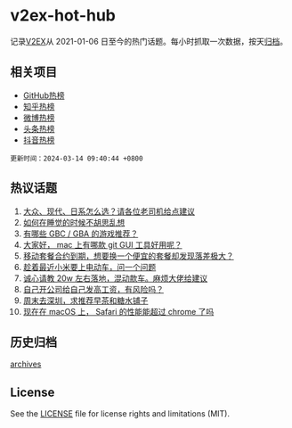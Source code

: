 # v2ex-hot-hub

 记录[V2EX](https://www.v2ex.com/)从 2021-01-06 日至今的热门话题。每小时抓取一次数据，按天[归档](archives)。
 
 ## 相关项目

- [GitHub热榜](https://github.com/lonnyzhang423/github-hot-hub)
- [知乎热榜](https://github.com/lonnyzhang423/zhihu-hot-hub)
- [微博热榜](https://github.com/lonnyzhang423/weibo-hot-hub)
- [头条热榜](https://github.com/lonnyzhang423/toutiao-hot-hub)
- [抖音热榜](https://github.com/lonnyzhang423/douyin-hot-hub)


 `更新时间：2024-03-14 09:40:44 +0800`

## 热议话题

1. [大众、现代、日系怎么选？请各位老司机给点建议](https://www.v2ex.com/t/1023129)
1. [如何在睡觉的时候不胡思乱想](https://www.v2ex.com/t/1023202)
1. [有哪些 GBC / GBA 的游戏推荐？](https://www.v2ex.com/t/1023142)
1. [大家好， mac 上有哪款 git GUI 工具好用呢？](https://www.v2ex.com/t/1023248)
1. [移动套餐合约到期，想要换一个便宜的套餐却发现落差极大？](https://www.v2ex.com/t/1023116)
1. [趁着最近小米要上电动车，问一个问题](https://www.v2ex.com/t/1023245)
1. [诚心请教 20w 左右落地，混动款车。麻烦大佬给建议](https://www.v2ex.com/t/1023289)
1. [自己开公司给自己发高工资，有风险吗？](https://www.v2ex.com/t/1023232)
1. [周末去深圳，求推荐早茶和糖水铺子](https://www.v2ex.com/t/1023277)
1. [现在在 macOS 上， Safari 的性能能超过 chrome 了吗](https://www.v2ex.com/t/1023204)

## 历史归档

[archives](archives)

## License

See the [LICENSE](LICENSE) file for license rights and limitations (MIT).
